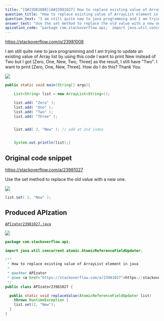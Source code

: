 ```yaml
---
title: "[Q#23981008][A#23981027] How to replace existing value of ArrayList element in java"
question_title: "How to replace existing value of ArrayList element in java"
question_text: "I am still quite new to java programming and I am trying to update an existing value of Array list by using this code I want to print New instead of Two but I got [Zero, One, New, Two, Three] as the result, I still have \"Two\". I want to print [Zero, One, New, Three]. How do I do this? Thank You."
answer_text: "Use the set method to replace the old value with a new one."
apization_code: "package com.stackoverflow.api;  import java.util.concurrent.atomic.AtomicReferenceFieldUpdater;  /**  * How to replace existing value of ArrayList element in java  *  * @author APIzator  * @see <a href=\"https://stackoverflow.com/a/23981027\">https://stackoverflow.com/a/23981027</a>  */ public class APIzator23981027 {    public static void replaceValue(AtomicReferenceFieldUpdater list)     throws RuntimeException {     list.set(2, \"New\");   } }"
---
```


https://stackoverflow.com/q/23981008

I am still quite new to java programming and I am trying to update an existing value of Array list by using this code
I want to print New instead of Two but I got [Zero, One, New, Two, Three] as the result, I still have &quot;Two&quot;. I want to print [Zero, One, New, Three]. How do I do this?
Thank You.


<div class="code-logo"><img src="/stackoverflow.png" /></div>

```java
public static void main(String[] args){

    List<String> list = new ArrayList<String>();

    list.add( "Zero" );
    list.add( "One" );
    list.add( "Two" );
    list.add( "Three" );


    list.add( 2, "New" ); // add at 2nd index


    System.out.println(list);}
```


## Original code snippet

https://stackoverflow.com/a/23981027

Use the set method to replace the old value with a new one.

<div class="code-logo"><img src="/stackoverflow.png" /></div>

```java
list.set( 2, "New" );
```

## Produced APIzation

[`APIzator23981027.java`](https://github.com/pasqualesalza/apization-temp-data/raw/master/search/APIzator23981027.java)

<div class="code-logo"><img src="/apizator.png" /></div>

```java
package com.stackoverflow.api;

import java.util.concurrent.atomic.AtomicReferenceFieldUpdater;

/**
 * How to replace existing value of ArrayList element in java
 *
 * @author APIzator
 * @see <a href="https://stackoverflow.com/a/23981027">https://stackoverflow.com/a/23981027</a>
 */
public class APIzator23981027 {

  public static void replaceValue(AtomicReferenceFieldUpdater list)
    throws RuntimeException {
    list.set(2, "New");
  }
}

```